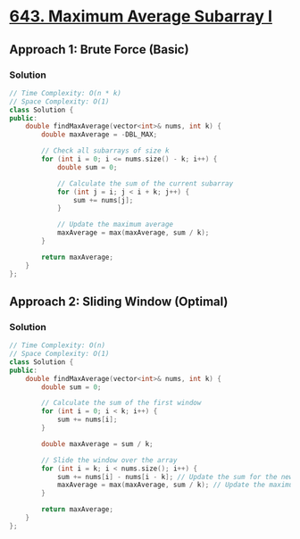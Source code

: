 # [643. Maximum Average Subarray I](https://leetcode.com/problems/maximum-average-subarray-i/)

## Approach 1: Brute Force (Basic)

### Solution
```cpp
// Time Complexity: O(n * k)
// Space Complexity: O(1)
class Solution {
public:
    double findMaxAverage(vector<int>& nums, int k) {
        double maxAverage = -DBL_MAX;

        // Check all subarrays of size k
        for (int i = 0; i <= nums.size() - k; i++) {
            double sum = 0;

            // Calculate the sum of the current subarray
            for (int j = i; j < i + k; j++) {
                sum += nums[j];
            }

            // Update the maximum average
            maxAverage = max(maxAverage, sum / k);
        }

        return maxAverage;
    }
};
```

## Approach 2: Sliding Window (Optimal)

### Solution
```cpp
// Time Complexity: O(n)
// Space Complexity: O(1)
class Solution {
public:
    double findMaxAverage(vector<int>& nums, int k) {
        double sum = 0;

        // Calculate the sum of the first window
        for (int i = 0; i < k; i++) {
            sum += nums[i];
        }

        double maxAverage = sum / k;

        // Slide the window over the array
        for (int i = k; i < nums.size(); i++) {
            sum += nums[i] - nums[i - k]; // Update the sum for the new window
            maxAverage = max(maxAverage, sum / k); // Update the maximum average
        }

        return maxAverage;
    }
};
```

